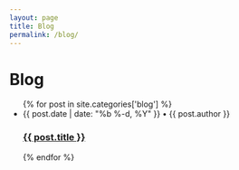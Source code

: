 ```yaml
---
layout: page
title: Blog
permalink: /blog/
---
```


# Blog


<div>
 <ul class="post-list">
 {% for post in site.categories['blog'] %}
	<li>
        <span class="post-meta">{{ post.date | date: "%b %-d, %Y" }} • {{ post.author }}</span>
        <h3>
          <a class="post-link" href="{{ post.url | prepend: site.baseurl }}">{{ post.title }}</a>
        </h3>
    </li>
 {% endfor %}
 </ul>
</div>
